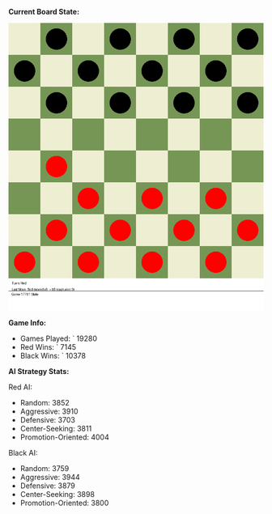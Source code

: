 
**Current Board State:**  
<!-- START_GIF -->
![Checkers Game](./checkers_game.gif)
<!-- END_GIF -->

**Game Info:**  
- Games Played: `<!-- GAMES_PLAYED --> 19280
- Red Wins: `<!-- RED_WINS --> 7145
- Black Wins: `<!-- BLACK_WINS --> 10378

<!-- AI_STATS -->
**AI Strategy Stats:**

Red AI:
- Random: 3852
- Aggressive: 3910
- Defensive: 3703
- Center-Seeking: 3811
- Promotion-Oriented: 4004

Black AI:
- Random: 3759
- Aggressive: 3944
- Defensive: 3879
- Center-Seeking: 3898
- Promotion-Oriented: 3800
